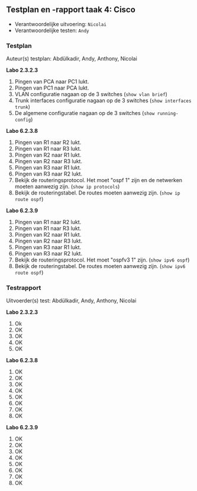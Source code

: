 ## Testplan en -rapport taak 4: Cisco

* Verantwoordelijke uitvoering: `Nicolai`
* Verantwoordelijke testen: `Andy`

### Testplan

Auteur(s) testplan: Abdülkadir, Andy, Anthony, Nicolai

**Labo 2.3.2.3**

1. Pingen van PCA naar PC1 lukt.
2. Pingen van PC1 naar PCA lukt.
3. VLAN configuratie nagaan op de 3 switches (`show vlan brief`)
4. Trunk interfaces configuratie nagaan op de 3 switches (`show interfaces trunk`)
5. De algemene configuratie nagaan op de 3 switches (`show running-config`)

**Labo 6.2.3.8**

1. Pingen van R1 naar R2 lukt.
2. Pingen van R1 naar R3 lukt.
3. Pingen van R2 naar R1 lukt.
4. Pingen van R2 naar R3 lukt.
5. Pingen van R3 naar R1 lukt.
6. Pingen van R3 naar R2 lukt.
7. Bekijk de routeringsprotocol. Het moet "ospf 1" zijn en de netwerken moeten aanwezig zijn. (`show ip protocols`)
8. Bekijk de routeringstabel. De routes moeten aanwezig zijn. (`show ip route ospf`)

**Labo 6.2.3.9**

1. Pingen van R1 naar R2 lukt.
2. Pingen van R1 naar R3 lukt.
3. Pingen van R2 naar R1 lukt.
4. Pingen van R2 naar R3 lukt.
5. Pingen van R3 naar R1 lukt.
6. Pingen van R3 naar R2 lukt.
7. Bekijk de routeringsprotocol. Het moet "ospfv3 1" zijn. (`show ipv6 ospf`)
8. Bekijk de routeringstabel. De routes moeten aanwezig zijn. (`show ipv6 route ospf`)


### Testrapport

Uitvoerder(s) test: Abdülkadir, Andy, Anthony, Nicolai

**Labo 2.3.2.3**

1. Ok
2. OK
3. OK
4. OK
5. OK

**Labo 6.2.3.8**

1. OK
2. OK
3. OK
4. OK
5. OK
6. OK
7. OK
8. OK

**Labo 6.2.3.9**

1. OK
2. OK
3. OK
4. OK
5. OK
6. OK
7. OK
8. OK
